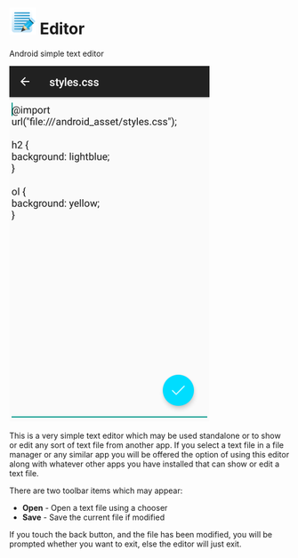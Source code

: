 # ![Logo](src/main/res/drawable-mdpi/ic_launcher.png) Editor
Android simple text editor

![Editor](https://github.com/billthefarmer/billthefarmer.github.io/raw/master/images/Editor.png)

This is a very simple text editor which may be used standalone or to
show or edit any sort of text file from another app. If you select a
text file in a file manager or any similar app you will be offered the
option of using this editor along with whatever other apps you have
installed that can show or edit a text file.

There are two toolbar items which may appear:
* **Open** - Open a text file using a chooser
* **Save** - Save the current file if modified

If you touch the back button, and the file has been modified, you will
be prompted whether you want to exit, else the editor will just exit.
